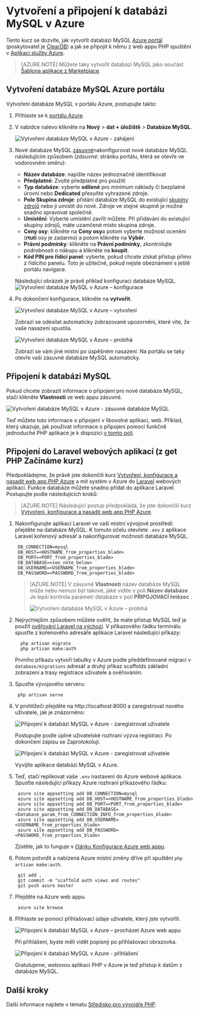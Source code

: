 <properties
    pageTitle="Vytvoření a připojení k databázi MySQL v Azure"
    description="Naučte se používat portál Azure k vytvoření databáze MySQL a připojte k němu z web appu PHP v Azure."
    documentationCenter="php"
    services="app-service\web"
    authors="cephalin"
    manager="wpickett"
    editor=""
    tags="mysql"/>

<tags
    ms.service="multiple"
    ms.workload="data-management"
    ms.tgt_pltfrm="na"
    ms.devlang="PHP"
    ms.topic="article"
    ms.date="08/11/2016"
    ms.author="robmcm;cephalin"/>

# <a name="create-and-connect-to-a-mysql-database-in-azure"></a>Vytvoření a připojení k databázi MySQL v Azure

Tento kurz se dozvíte, jak vytvořit databázi MySQL [Azure portál](https://portal.azure.com) (poskytovatel je [ClearDB](http://www.cleardb.com/)) a jak se připojit k němu z web appu PHP spuštění v [Aplikaci služby Azure](./app-service/app-service-value-prop-what-is.md). 

> [AZURE.NOTE] Můžete taky vytvořit databázi MySQL jako součást [Šablona aplikace z Marketplace](./app-service-web/app-service-web-create-web-app-from-marketplace.md).

## <a name="create-a-mysql-database-in-azure-portal"></a>Vytvoření databáze MySQL Azure portálu

Vytvoření databáze MySQL v portálu Azure, postupujte takto:

1. Přihlaste se k [portálu Azure](https://portal.azure.com).

2. V nabídce nalevo klikněte na **Nový** > **dat + úložiště** > **Databáze MySQL**.

    ![Vytvoření databáze MySQL v Azure - zahájení](./media/store-php-create-mysql-database/create-db-1-start.png)

2. Nové databáze MySQL [zásuvné](azure-portal-overview.md)nakonfigurovat nové databáze MySQL následujícím způsobem (*zásuvné*: stránku portálu, která se otevře ve vodorovném směru):

    - **Název databáze**: napište název jednoznačně identifikovat
    - **Předplatné**: Zvolte předplatné pro použití
    - **Typ databáze**: vyberte **sdílené** pro minimum náklady či bezplatné úrovní nebo **Dedicated** přesuňte vyhrazené zdroje. 
    - **Pole Skupina zdroje**: přidání databáze MySQL do existující [skupiny zdrojů](../azure-resource-manager/resource-group-overview.md) nebo ji umístit do nové. Zdroje ve stejné skupině je možné snadno spravovat společně.
    - **Umístění**: Vyberte umístění zavřít můžete. Při přidávání do existující skupiny zdrojů, máte uzamčené místo skupina zdroje.
    - **Ceny osy**: klikněte na **Ceny osy**a potom vyberte možnost ocenění (**rtuti** osy je zadarmo) a potom klikněte na **Výběr**. 
    - **Právní podmínky**: klikněte na **Právní podmínky**, zkontrolujte podrobnosti o nákupu a klikněte na **koupit**.
    - **Kód PIN pro řídicí panel**: vyberte, pokud chcete získat přístup přímo z řídicího panelu. Toto je užitečné, pokud nejste obeznámení s ještě portálu navigace.
    
    Následující obrázek je právě příklad konfiguraci databáze MySQL.  
    ![Vytvoření databáze MySQL v Azure – konfigurace](./media/store-php-create-mysql-database/create-db-2-configure.png)

3. Po dokončení konfigurace, klikněte na **vytvořit**.

    ![Vytvoření databáze MySQL v Azure – vytvoření](./media/store-php-create-mysql-database/create-db-3-create.png)

    Zobrazí se odesílat automaticky zobrazované upozornění, které víte, že vaše nasazení spustila.

    ![Vytvoření databáze MySQL v Azure – probíhá](./media/store-php-create-mysql-database/create-db-4-started-status.png)

    Zobrazí se vám jiné místní po úspěšném nasazení. Na portálu se taky otevře vaší zásuvné databáze MySQL automaticky.

<a name="connect"></a>
## <a name="connect-to-your-mysql-database"></a>Připojení k databázi MySQL

Pokud chcete zobrazit informace o připojení pro nové databáze MySQL, stačí klikněte **Vlastnosti** ve web appu zásuvné.
    
![Vytvoření databáze MySQL v Azure - zásuvné databáze MySQL](./media/store-php-create-mysql-database/create-db-5-finished-db-blade.png)

Teď můžete tuto informace o připojení v libovolné aplikaci, web. Příklad, který ukazuje, jak používat informace o připojení pomocí funkčně jednoduché PHP aplikace je k dispozici [v tomto poli](https://github.com/WindowsAzure/azure-sdk-for-php-samples/tree/master/tasklist-mysql).

## <a name="connect-a-laravel-web-app-from-the-php-get-started-tutorial"></a>Připojení do Laravel webových aplikací (z get PHP Začínáme kurz)

Předpokládejme, že právě jste dokončili kurz [Vytvoření, konfigurace a nasadit web app PHP Azure](./app-service-web/app-service-web-php-get-started.md) a mít systém v Azure do [Laravel](https://www.laravel.com/) webových aplikací. Funkce databáze můžete snadno přidat do aplikace Laravel. Postupujte podle následujících kroků:

>[AZURE.NOTE] Následující postup předpokládá, že jste dokončili kurz [Vytvoření, konfigurace a nasadit web app PHP Azure](./app-service-web/app-service-web-php-get-started.md).

1. Nakonfigurujte aplikaci Laravel ve vaší místní vývojové prostředí: přejděte na databáze MySQL. K tomuto účelu otevřete `.env` z aplikace Laravel kořenový adresář a nakonfigurovat možnosti databáze MySQL.

        DB_CONNECTION=mysql
        DB_HOST=<HOSTNAME_from_properties_blade>
        DB_PORT=<PORT_from_properties_blade>
        DB_DATABASE=<see_note_below>
        DB_USERNAME=<USERNAME_from_properties_blade>
        DB_PASSWORD=<PASSWORD_from_properties_blade>

    >[AZURE.NOTE] V zásuvné **Vlastnosti** název databáze MySQL může nebo nemusí být takové, jaké vidíte v poli **Název databáze** . Je lepší kontrola parametr databáze v poli **PŘIPOJOVACÍ řetězec** . 
    >
    >![Vytvoření databáze MySQL v Azure – probíhá](./media/store-php-create-mysql-database/connect-db-1-database-name.png)

2. Nejrychlejším způsobem můžete ověřit, že máte přístup MySQL teď je použít [ověřování Laravel na výchozí](https://laravel.com/docs/5.2/authentication#authentication-quickstart). V příkazového řádku terminálu spusťte z kořenového adresáře aplikace Laravel následující příkazy:

         php artisan migrate
         php artisan make:auth

    Prvního příkazu vytvoří tabulky v Azure podle předdefinované migrací v `database/migrations` adresář a druhý příkaz scaffolds základní zobrazení a trasy registrace uživatele a ověřováním.

3. Spusťte vývojového serveru:

        php artisan serve

4. V prohlížeči přejděte na http://localhost:8000 a zaregistrovat nového uživatele, jak je znázorněno:

    ![Připojení k databázi MySQL v Azure - zaregistrovat uživatele](./media/store-php-create-mysql-database/connect-db-2-development-server.png)

    Postupujte podle úplné uživatelské rozhraní výzva registraci. Po dokončení zápisu se Zaprotokolují.
    
    ![Připojení k databázi MySQL v Azure - zaregistrovat uživatele](./media/store-php-create-mysql-database/connect-db-3-registered-user.png)

    Vyvíjíte aplikace databázi MySQL v Azure.

5. Teď, stačí replikovat vaše `.env` nastavení do Azure webové aplikace. Spusťte následující příkazy Azure rozhraní příkazového řádku:

        azure site appsetting add DB_CONNECTION=mysql
        azure site appsetting add DB_HOST=<HOSTNAME_from_properties_blade>
        azure site appsetting add DB_PORT=<PORT_from_properties_blade>
        azure site appsetting add DB_DATABASE=<Database_param_from_CONNECTION_INFO_from_properties_blade>
        azure site appsetting add DB_USERNAME=<USERNAME_from_properties_blade>
        azure site appsetting add DB_PASSWORD=<PASSWORD_from_properties_blade>

    Zjistěte, jak to funguje v [článku Konfigurace Azure web appu](./app-service-web/app-service-web-php-get-started.md#configure).

6. Potom potvrdit a nabízená Azure místní změny dříve při spuštění `php artisan make:auth`.

        git add .
        git commit -m "scaffold auth views and routes"
        git push azure master

7. Přejděte na Azure web appu.

        azure site browse

8. Přihlaste se pomocí přihlašovací údaje uživatele, který jste vytvořili.

    ![Připojení k databázi MySQL v Azure – procházet Azure web appu](./media/store-php-create-mysql-database/connect-db-4-browse-azure-webapp.png)

    Při přihlášení, byste měli vidět popisný po přihlašovací obrazovka.
    
    ![Připojení k databázi MySQL v Azure - přihlášení](./media/store-php-create-mysql-database/connect-db-5-logged-in.png)

    Gratulujeme, webovou aplikaci PHP v Azure je teď přístup k datům z databáze MySQL. 

## <a name="next-steps"></a>Další kroky

Další informace najdete v tématu [Středisko pro vývojáře PHP](/develop/php/).
